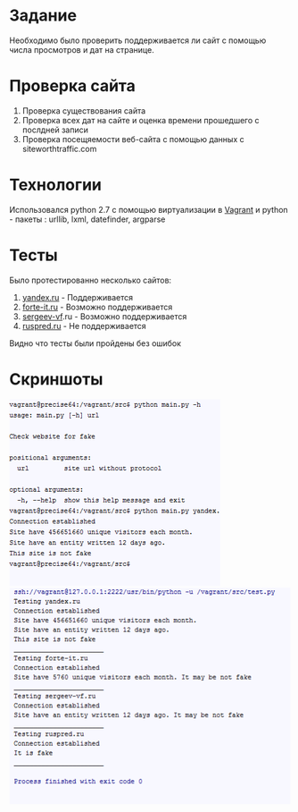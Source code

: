 # Задание

Необходимо было проверить поддерживается ли сайт с помощью числа просмотров и дат на странице. 


# Проверка сайта

1. Проверка существования сайта
2. Проверка всех дат на сайте и оценка времени прошедшего с послдней записи
3. Проверка посещяемости веб-сайта с помощью данных с siteworthtraffic.com

# Технологии

Использовался python 2.7 с помощью виртуализации в [Vagrant](https://www.vagrantup.com/) и python - пакеты : urllib, lxml, datefinder, argparse

# Тесты 

Было протестированно несколько сайтов:

1. [yandex.ru](http://yandex.ru) - Поддерживается
2. [forte-it.ru](http://forte-it.ru) - Возможно поддерживается
3. [sergeev-vf](http://sergeev-vf).ru - Возможно поддерживается
4. [ruspred.ru](http://ruspred.ru) - Не поддерживается

Видно что тесты были пройдены без ошибок

# Скриншоты 

![Terminal](https://raw.githubusercontent.com/i14564/Practice-2016/master/screenshots/command-line.png)
![Tests](https://raw.githubusercontent.com/i14564/Practice-2016/master/screenshots/tests.png)
